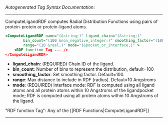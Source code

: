 _Autogenerated Tag Syntax Documentation:_

---
ComputeLigandRDF computes Radial Distribution Functions using pairs of protein-protein or protein-ligand atoms.

```xml
<ComputeLigandRDF name="(&string;)" ligand_chain="(&string;)"
        bin_count="(100 &non_negative_integer;)" smoothing_factor="(100 &real;)"
        range="(10 &real;)" mode="(&pocket_or_interface;)" >
    <RDF function Tag ... />
</ComputeLigandRDF>
```

-   **ligand_chain**: (REQUIRED) Chain ID of the ligand.
-   **bin_count**: Number of bins to represent the distribution, default=100
-   **smoothing_factor**: Set smoothing factor. Default=100.
-   **range**: Max distance to include in RDF (radius). Defaut=10 Angstroms
-   **mode**: (REQUIRED) interface mode: RDF is computed using all ligand atoms and all protein atoms within 10 Angstroms of the ligandpocket mode; RDF is computed using all protein atoms within 10 Angstroms of the ligand.


"RDF function Tag": Any of the [[RDF Functions|ComputeLigandRDF]]

---
